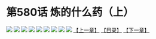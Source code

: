 # 第580话 炼的什么药（上）
![](https://mhpic.xiaomingtaiji.net/comic/D/斗破苍穹拆分版/580话/1.jpg-zymk.middle.webp)
![](https://mhpic.xiaomingtaiji.net/comic/D/斗破苍穹拆分版/580话/2.jpg-zymk.middle.webp)
![](https://mhpic.xiaomingtaiji.net/comic/D/斗破苍穹拆分版/580话/3.jpg-zymk.middle.webp)
![](https://mhpic.xiaomingtaiji.net/comic/D/斗破苍穹拆分版/580话/4.jpg-zymk.middle.webp)
![](https://mhpic.xiaomingtaiji.net/comic/D/斗破苍穹拆分版/580话/5.jpg-zymk.middle.webp)
![](https://mhpic.xiaomingtaiji.net/comic/D/斗破苍穹拆分版/580话/6.jpg-zymk.middle.webp)
![](https://mhpic.xiaomingtaiji.net/comic/D/斗破苍穹拆分版/580话/7.jpg-zymk.middle.webp)
![](https://mhpic.xiaomingtaiji.net/comic/D/斗破苍穹拆分版/580话/8.jpg-zymk.middle.webp)
![](https://mhpic.xiaomingtaiji.net/comic/D/斗破苍穹拆分版/580话/9.jpg-zymk.middle.webp)
[【上一章】](./579.md)
[【目录】](./READMD.md)
[【下一章】](./581.md)

